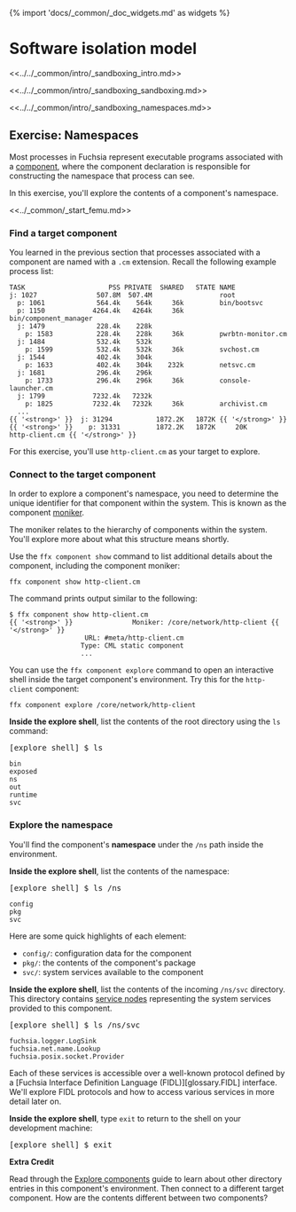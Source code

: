 {% import 'docs/_common/_doc_widgets.md' as widgets %}
# Software isolation model

<<../../_common/intro/_sandboxing_intro.md>>

<<../../_common/intro/_sandboxing_sandboxing.md>>

<<../../_common/intro/_sandboxing_namespaces.md>>

## Exercise: Namespaces

Most processes in Fuchsia represent executable programs associated with a
[component](/glossary/README.md#component), where the component declaration
is responsible for constructing the namespace that process can see.

In this exercise, you'll explore the contents of a component's namespace.

<<../_common/_start_femu.md>>

### Find a target component

You learned in the previous section that processes associated with a component
are named with a `.cm` extension. Recall the following example process list:

```none {:.devsite-disable-click-to-copy}
TASK                     PSS PRIVATE  SHARED   STATE NAME
j: 1027               507.8M  507.4M                 root
  p: 1061             564.4k    564k     36k         bin/bootsvc
  p: 1150            4264.4k   4264k     36k         bin/component_manager
  j: 1479             228.4k    228k
    p: 1583           228.4k    228k     36k         pwrbtn-monitor.cm
  j: 1484             532.4k    532k
    p: 1599           532.4k    532k     36k         svchost.cm
  j: 1544             402.4k    304k
    p: 1633           402.4k    304k    232k         netsvc.cm
  j: 1681             296.4k    296k
    p: 1733           296.4k    296k     36k         console-launcher.cm
  j: 1799            7232.4k   7232k
    p: 1825          7232.4k   7232k     36k         archivist.cm
  ...
{{ '<strong>' }}  j: 31294           1872.2K   1872K {{ '</strong>' }}
{{ '<strong>' }}    p: 31331         1872.2K   1872K     20K         http-client.cm {{ '</strong>' }}
```

For this exercise, you'll use `http-client.cm` as your target to explore.

### Connect to the target component

In order to explore a component's namespace, you need to determine the unique
identifier for that component within the system. This is known as the component
[moniker](/glossary/README.md#moniker).

<aside class="key-point">
The moniker relates to the hierarchy of components within the system.
You'll explore more about what this structure means shortly.
</aside>

Use the `ffx component show` command to list additional details about the
component, including the component moniker:

```posix-terminal
ffx component show http-client.cm
```

The command prints output similar to the following:

```none {:.devsite-disable-click-to-copy}
$ ffx component show http-client.cm
{{ '<strong>' }}               Moniker: /core/network/http-client {{ '</strong>' }}
                   URL: #meta/http-client.cm
                  Type: CML static component
                  ...
```

You can use the `ffx component explore` command to open an interactive shell
inside the target component's environment. Try this for the `http-client`
component:

```posix-terminal
ffx component explore /core/network/http-client
```

**Inside the explore shell**, list the contents of the root directory using the
`ls` command:

<pre class="devsite-click-to-copy">
<span class="no-select">[explore shell] $ </span>ls
</pre>

```none {:.devsite-disable-click-to-copy}
bin
exposed
ns
out
runtime
svc
```

### Explore the namespace

You'll find the component's **namespace** under the `/ns` path inside the
environment.

**Inside the explore shell**, list the contents of the namespace:

<pre class="devsite-click-to-copy">
<span class="no-select">[explore shell] $ </span>ls /ns
</pre>

```none {:.devsite-disable-click-to-copy}
config
pkg
svc
```

Here are some quick highlights of each element:

*   `config/`: configuration data for the component
*   `pkg/`: the contents of the component's package
*   `svc/`: system services available to the component

**Inside the explore shell**, list the contents of the incoming `/ns/svc`
directory. This directory contains
[service nodes](https://fuchsia.dev/reference/fidl/fuchsia.io#NodeInfo)
representing the system services provided to this component.

<pre class="devsite-click-to-copy">
<span class="no-select">[explore shell] $ </span>ls /ns/svc
</pre>

```none {:.devsite-disable-click-to-copy}
fuchsia.logger.LogSink
fuchsia.net.name.Lookup
fuchsia.posix.socket.Provider
```

Each of these services is accessible over a well-known protocol defined by a
[Fuchsia Interface Definition Language (FIDL)][glossary.FIDL] interface.
We'll explore FIDL protocols and how to access various services in more detail
later on.

**Inside the explore shell**, type `exit` to return to the shell on your
development machine:


<pre class="devsite-click-to-copy">
<span class="no-select">[explore shell] $ </span>exit
</pre>

<aside class="key-point">
  <b>Extra Credit</b>
  <p>Read through the
  <a href="/development/sdk/ffx/explore-components.md">Explore components</a>
  guide to learn about other directory entries in this component's environment.
  Then connect to a different target component. How are the contents different
  between two components?</p>
</aside>
